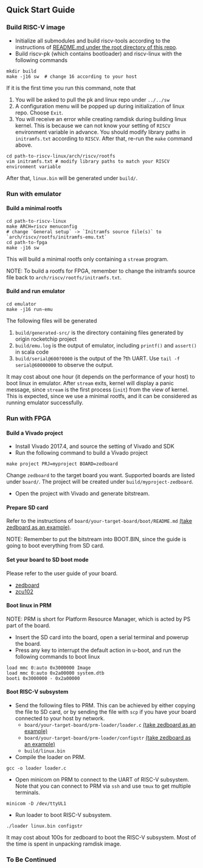 ## Quick Start Guide

### Build RISC-V image

* Initialize all submodules and build riscv-tools according to the instructions of [README.md under the root directory of this repo](../README.md).
* Build riscv-pk (which contains bootloader) and riscv-linux with the following commands
```
mkdir build
make -j16 sw  # change 16 according to your host
```
If it is the first time you run this command, note that
1. You will be asked to pull the pk and linux repo under `../../sw`
1. A configuration menu will be popped up during initialization of linux repo. Choose `Exit`.
1. You will receive an error while creating ramdisk during building linux kernel. This is because we can not know your setting of `RISCV` environment variable in advance. You should modify library paths in `initramfs.txt` according to `RISCV`. After that, re-run the `make` command above.
```
cd path-to-riscv-linux/arch/riscv/rootfs
vim initramfs.txt # modify library paths to match your RISCV environment variable
```

After that, `linux.bin` will be generated under `build/`.

### Run with emulator

#### Build a minimal rootfs

```
cd path-to-riscv-linux
make ARCH=riscv menuconfig
# change `General setup` -> `Initramfs source file(s)` to `arch/riscv/rootfs/initramfs-emu.txt`
cd path-to-fpga
make -j16 sw
```
This will build a minimal rootfs only containing a `stream` program.

NOTE: To build a rootfs for FPGA, remember to change the initramfs source file back to `arch/riscv/rootfs/initramfs.txt`.

#### Build and run emulator

```
cd emulator
make -j16 run-emu
```
The following files will be generated
1. `build/generated-src/` is the directory containing files generated by origin rocketchip project
2. `build/emu.log` is the output of emulator, including `printf()` and `assert()` in scala code
3. `build/serial@600?0000` is the output of the ?th UART. Use `tail -f serial@60000000` to observe the output.

It may cost about one hour (it depends on the performance of your host) to boot linux in emulator. After `stream` exits, kernel will display a panic message, since `stream` is the first process (`init`) from the view of kernel.
This is expected, since we use a minimal rootfs, and it can be considered as running emulator successfully.

### Run with FPGA

#### Build a Vivado project

* Install Vivado 2017.4, and source the setting of Vivado and SDK
* Run the following command to build a Vivado project
```
make project PRJ=myproject BOARD=zedboard
```
Change `zedboard` to the target board you want. Supported boards are listed under `board/`.
The project will be created under `build/myproject-zedboard`.
* Open the project with Vivado and generate bitstream.

#### Prepare SD card

Refer to the instructions of `board/your-target-board/boot/README.md` [(take zedboard as an example)](board/zedboard/boot/README.md).

NOTE: Remember to put the bitstream into BOOT.BIN, since the guide is going to boot everything from SD card.

#### Set your board to SD boot mode

Please refer to the user guide of your board.
* [zedboard](http://www.zedboard.org/sites/default/files/ZedBoard_HW_UG_v1_1.pdf)
* [zcu102](https://www.xilinx.com/support/documentation/boards_and_kits/zcu102/ug1182-zcu102-eval-bd.pdf)

#### Boot linux in PRM

NOTE: PRM is short for Platform Resource Manager, which is acted by PS part of the board.

* Insert the SD card into the board, open a serial terminal and powerup the board.
* Press any key to interrupt the default action in u-boot, and run the following commands to boot linux
```
load mmc 0:auto 0x3000000 Image
load mmc 0:auto 0x2a00000 system.dtb
booti 0x3000000 - 0x2a00000
```

#### Boot RISC-V subsystem

* Send the following files to PRM. This can be achieved by either copying the file to SD card, or by sending the file with `scp` if you have your board connected to your host by network.
  * `board/your-target-board/prm-loader/loader.c` [(take zedboard as an example)](board/zedboard/prm-loader/loader.c)
  * `board/your-target-board/prm-loader/configstr` [(take zedboard as an example)](board/zedboard/prm-loader/configstr)
  * `build/linux.bin`
* Compile the loader on PRM.
```
gcc -o loader loader.c
```
* Open minicom on PRM to connect to the UART of RISC-V subsystem. Note that you can connect to PRM via `ssh` and use `tmux` to get multiple terminals.
```
minicom -D /dev/ttyUL1
```
* Run loader to boot RISC-V subsystem.
```
./loader linux.bin configstr
```
It may cost about 100s for zedboard to boot the RISC-V subsystem. Most of the time is spent in unpacking ramdisk image.

### To Be Continued
